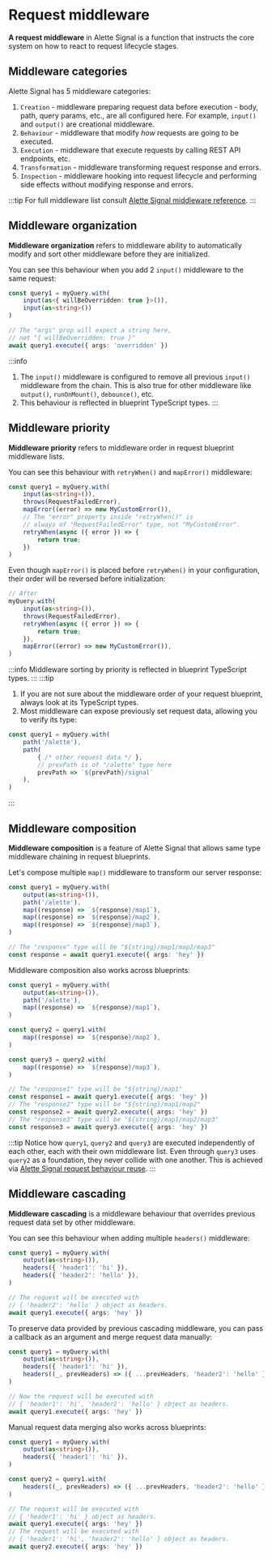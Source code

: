 # Request middleware
**A request middleware** in Alette Signal is a function that instructs
the core system on how to react to request lifecycle stages.

## Middleware categories
Alette Signal has 5 middleware categories:
1. `Creation` - middleware preparing request data before execution - body, path, query
params, etc., are all configured here. For example, `input()` and `output()` are 
creational middleware.
2. `Behaviour` - middleware that modify _how_ requests are going to be executed. 
3. `Execution` - middleware that execute requests by calling REST API endpoints, etc.
4. `Transformation` - middleware transforming request response and errors.
5. `Inspection` - middleware hooking into request lifecycle and performing
side effects without modifying response and errors.

:::tip
For full middleware list consult [Alette Signal middleware reference](../middleware-reference/middleware-overview).
:::

## Middleware organization
**Middleware organization** refers to middleware ability to automatically modify and 
sort other middleware before they are initialized.

You can see this behaviour when you add 2 `input()` middleware 
to the same request:
```ts
const query1 = myQuery.with(
    input(as<{ willBeOverridden: true }>()),
    input(as<string>())
)

// The "args" prop will expect a string here,
// not "{ willBeOverridden: true }"
await query1.execute({ args: 'overridden' })
```

:::info
1. The `input()` middleware is configured to remove all previous `input()`
middleware from the chain. This is also true for other middleware like `output()`,
`runOnMount()`, `debounce()`, etc.
2. This behaviour is reflected in blueprint TypeScript types.
:::

## Middleware priority
**Middleware priority** refers to middleware order in 
request blueprint middleware lists. 

You can see this behaviour
with `retryWhen()` and `mapError()` middleware:

```ts
const query1 = myQuery.with(
    input(as<string>()),
    throws(RequestFailedError),
    mapError((error) => new MyCustomError()),
    // The "error" property inside "retryWhen()" is
    // always of "RequestFailedError" type, not "MyCustomError".
    retryWhen(async ({ error }) => {
        return true;
    })
)
```

Even though `mapError()` is placed before `retryWhen()` in
your configuration, their order will be reversed before initialization:
```ts
// After 
myQuery.with(
    input(as<string>()),
    throws(RequestFailedError),
    retryWhen(async ({ error }) => {
        return true;
    }),
    mapError((error) => new MyCustomError()),
)
```
:::info
Middleware sorting by priority is reflected in blueprint TypeScript types.
:::
:::tip
1. If you are not sure about the middleware order of your request blueprint,
always look at its TypeScript types.
2. Most middleware can expose previously set request data,
allowing you to verify its type:
```ts
const query1 = myQuery.with(
    path('/alette'),
    path(
        { /* other request data */ },
        // prevPath is of "/alette" type here
        prevPath => `${prevPath}/signal`
    ),
)
```
:::

## Middleware composition
**Middleware composition** is a feature of Alette Signal that allows same type middleware
chaining in request blueprints. 

Let's compose multiple `map()` middleware to transform our 
server response:
```ts
const query1 = myQuery.with(
    output(as<string>()),
    path('/alette'),
    map((response) => `${response}/map1`),
    map((response) => `${response}/map2`),
    map((response) => `${response}/map3`),
)

// The "response" type will be "${string}/map1/map2/map3"
const response = await query1.execute({ args: 'hey' })
```

Middleware composition also works across blueprints:
```ts
const query1 = myQuery.with(
    output(as<string>()),
    path('/alette'),
    map((response) => `${response}/map1`),
)

const query2 = query1.with(
    map((response) => `${response}/map2`),
)

const query3 = query2.with(
    map((response) => `${response}/map3`),
)

// The "response1" type will be "${string}/map1"
const response1 = await query1.execute({ args: 'hey' })
// The "response2" type will be "${string}/map1/map2"
const response2 = await query2.execute({ args: 'hey' })
// The "response3" type will be "${string}/map1/map2/map3"
const response3 = await query3.execute({ args: 'hey' })
```
:::tip
Notice how `query1`, `query2` and `query3` are executed independently
of each other, each with their own middleware list. Even through `query3`
uses `query2` as a foundation, they never collide with one another. This is 
achieved via [Alette Signal request behaviour reuse](configuring-requests/#reusing-request-behaviour).
:::

## Middleware cascading
**Middleware cascading** is a middleware behaviour that overrides previous 
request data set by other middleware. 

You can see this behaviour when adding multiple `headers()` middleware:
```ts
const query1 = myQuery.with(
    output(as<string>()),
    headers({ 'header1': 'hi' }),
    headers({ 'header2': 'hello' }),
)

// The request will be executed with
// { 'header2': 'hello' } object as headers.
await query1.execute({ args: 'hey' })
```

To preserve data provided by previous cascading middleware, you can pass
a callback as an argument and merge request data manually:
```ts
const query1 = myQuery.with(
    output(as<string>()),
    headers({ 'header1': 'hi' }),
    headers((_, prevHeaders) => ({ ...prevHeaders, 'header2': 'hello' })),
)

// Now the request will be executed with
// { 'header1': 'hi', 'header2': 'hello' } object as headers.
await query1.execute({ args: 'hey' })
```

Manual request data merging also works across blueprints: 
```ts
const query1 = myQuery.with(
    output(as<string>()),
    headers({ 'header1': 'hi' }),
)

const query2 = query1.with(
    headers((_, prevHeaders) => ({ ...prevHeaders, 'header2': 'hello' })),
)

// The request will be executed with
// { 'header1': 'hi' } object as headers.
await query1.execute({ args: 'hey' })
// The request will be executed with
// { 'header1': 'hi', 'header2': 'hello' } object as headers.
await query2.execute({ args: 'hey' })
```